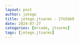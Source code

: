 ```yaml
---
layout: post
author: jotego
title: jotego.jtsarms - 27e5bb9
date: 2024-07-27
categories: [Arcade, jtsarms]
tags: [jotego.jtsarms]
---
```


